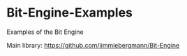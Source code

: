 Bit-Engine-Examples
===================

Examples of the Bit Engine

Main library:
https://github.com/jimmiebergmann/Bit-Engine
